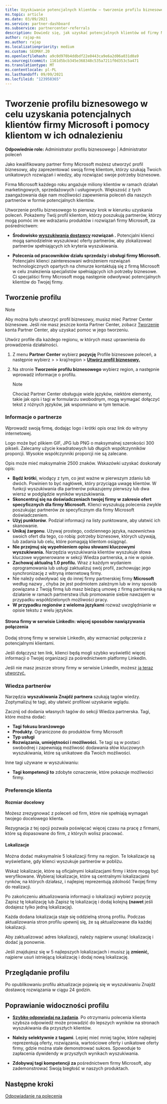 ```yaml
---
title: Uzyskiwanie potencjalnych klientów — tworzenie profilu biznesowego
ms.topic: article
ms.date: 03/09/2021
ms.service: partner-dashboard
ms.subservice: partnercenter-referrals
description: Dowiedz się, jak uzyskać potencjalnych klientów od firmy Microsoft. Jednym z kluczy jest utworzenie profilu biznesowego w u Partner Center który pozwala klientom łatwiej cię znaleźć.
author: rajap-ms
ms.author: rajap
ms.localizationpriority: medium
ms.custom: SEOMAY.20
ms.openlocfilehash: a9c0d970b4ddbdf22e0443ca9e6a2d06a031d0a9
ms.sourcegitcommit: 1161d5bcb345e368348c535a7211f0d353c5a471
ms.translationtype: MT
ms.contentlocale: pl-PL
ms.lasthandoff: 09/09/2021
ms.locfileid: "123958365"
---
```

# <a name="create-a-business-profile-to-get-microsoft-sales-leads-and-help-customers-find-you"></a>Tworzenie profilu biznesowego w celu uzyskania potencjalnych klientów firmy Microsoft i pomocy klientom w ich odnalezieniu

**Odpowiednie role:** Administrator profilu biznesowego | Administrator poleceń

Jako kwalifikowany partner firmy Microsoft możesz utworzyć profil biznesowy, aby zaprezentować swoją firmę klientom, którzy szukają Twoich unikatowych rozwiązań i wiedzy, aby rozwiązać swoje potrzeby biznesowe.

Firma Microsoft każdego roku angażuje miliony klientów w ramach działań marketingowych, sprzedażowych i usługowych. Większość z tych zaangażowania daje nam możliwości zapewnienia poleceń dla naszych partnerów w formie potencjalnych klientów. 

Utworzenie profilu biznesowego to pierwszy krok w kierunku uzyskania poleceń. Pokażemy Twój profil klientom, którzy poszukują partnerów, którzy mogą pomóc im we wdrażaniu produktów i rozwiązań firmy Microsoft, za pośrednictwem:

- **Środowisko [wyszukiwania dostawcy](https://www.microsoft.com/solution-providers/home) rozwiązań .** Potencjalni klienci mogą samodzielnie wyszukiwać oferty partnerów, aby zlokalizować partnerów spełniających ich kryteria wyszukiwania.

- **Polecenia od pracowników działu sprzedaży i obsługi firmy Microsoft.** Potencjalni klienci zainteresowani wdrożeniem rozwiązań technologicznych opartych na chmurze kontaktują się z firmą Microsoft w celu znalezienia specjalistów spełniających ich potrzeby biznesowe. Ci specjaliści firmy Microsoft mogą następnie odwoływać potencjalnych klientów do Twojej firmy.

## <a name="create-a-profile"></a>Tworzenie profilu

> [!NOTE]  
> Aby można było utworzyć profil biznesowy, musisz mieć Partner Center biznesowe. Jeśli nie masz jeszcze konta Partner Center, zobacz [Tworzenie](mpn-create-a-partner-center-account.md) konta Partner Center, aby uzyskać pomoc w jego tworzeniu.

Utwórz profile dla każdego regionu, w których masz uprawnienia do prowadzenia działalności.

1. Z menu **Partner Center** wybierz **pozycję** Profile biznesowe poleceń, a następnie wybierz &gt;  &gt; kraj/region > **[Utwórz profil biznesowy.](https://partner.microsoft.com/referrals/businessprofiles/)**

2. Na stronie **Tworzenie profilu biznesowego** wybierz region, a następnie wprowadź informacje o profilu.
   > [!NOTE]  
   >  Chociaż Partner Center obsługuje wiele języków, niektóre elementy, takie jak opis i tagi w formularzu swobodnym, mogą wymagać dołączyć tekst z różnych języków, jak wspomniano w tym temacie.

### <a name="partner-information"></a>Informacje o partnerze

Wprowadź swoją firmę, dodając logo i krótki opis oraz link do witryny internetowej. 

Logo może być plikiem GIF, JPG lub PNG o maksymalnej szerokości 300 pikseli. Zalecamy użycie kwadratowych lub długich współczynników proporcji. Wysokie współczynniki proporcji nie są zalecane.

Opis może mieć maksymalnie 2500 znaków. Wskazówki uzyskać doskonały opis: 

-  **Bądź krótki**, wiodący z tym, co jest ważne w pierwszym zdaniu lub dwóch. Powinien to być nagłówek, który przyciąga uwagę klientów. W funkcji wyszukiwania dla partnerów pokazujemy pierwszy lub dwa wiersz w podglądzie wyników wyszukiwania.
-  **Skoncentruj się na doświadczeniach twojej firmy w zakresie ofert specyficznych dla firmy Microsoft.** Klienci wyszukują polecenia zwykle poszukując partnerów ze specyficznym dla firmy Microsoft doświadczeniem.
-  **Użyj punktorów**. Podział informacji na listy punktowane, aby ułatwić ich skanowanie.
-  **Unikaj żargonu**. Używaj prostego, codziennego języka, nazewnictwa swoich ofert dla tego, co robią: potrzeby biznesowe, których używają, lub zadania lub celu, które pomagają klientom osiągnąć.
-  **Nie przejmuj się wypełnieniem opisu słowami kluczowymi wyszukiwania.** Narzędzia wyszukiwania klientów wyszukuje słowa kluczowe wygenerowane w sekcji Wiedza partnerska, a nie w opisie.
-  **Zachowaj aktualną 1.0 profilu.** Wraz z każdym wydaniem oprogramowania lub usługi zaktualizuj swój profil, zachowując jego synchronizację z witryną internetową firmy.
-  Nie należy odwoływać się do innej firmy partnerskiej firmy **Microsoft** według nazwy , chyba że jest podmiotem zależnym lub w inny sposób powiązana z Twoją firmą lub masz bieżącą umowę z firmą partnerską na działanie w ramach partnerstwa i/lub promowanie siebie nawzajem w przypadku współdzielonych możliwości pracy.
-  **W przypadku regionów z wieloma językami** rozważ uwzględnianie w opisie tekstu z wielu języków.

#### <a name="linkedin-company-page-more-ways-to-connect"></a>Strona firmy w serwisie LinkedIn: więcej sposobów nawiązywania połączenia

Dodaj stronę firmy w serwisie LinkedIn, aby wzmacniać połączenia z potencjalnymi klientami. 

Jeśli dołączysz ten link, klienci będą mogli szybko wyświetlić więcej informacji o Twojej organizacji za pośrednictwem platformy LinkedIn.

Jeśli nie masz jeszcze strony firmy w serwisie LinkedIn, możesz [ją teraz utworzyć.](https://www.linkedin.com/company/setup/new/)

### <a name="partner-expertise"></a>Wiedza partnerów

Narzędzia **wyszukiwania Znajdź partnera** szukają tagów wiedzy. Zoptymalizuj te tagi, aby ułatwić profilowi uzyskanie wglądu.

Zacznij od dodania własnych tagów do sekcji Wiedza partnerska. Tagi, które można dodać: 

-  **Tagi fokusu branżowego**
-  **Produkty**. Ograniczone do produktów firmy Microsoft
-  **Typ usługi**
-  **Rozwiązania, umiejętności i możliwości.** Te tagi są w postaci swobodnej i zapewniają możliwość dodawania słów kluczowych wyszukiwania, które są unikatowe dla Twoich możliwości.

Inne tagi używane w wyszukiwaniu:

- **Tagi kompetencji to** zdobyte oznaczenie, które pokazuje możliwości firmy.

### <a name="customer-preferences"></a>Preferencje klienta

#### <a name="target-size"></a>Rozmiar docelowy

Możesz zrezygnować z poleceń od firm, które nie spełniają wymagań twojego docelowego klienta.

Rezygnacja z tej opcji pozwala poświęcać więcej czasu na pracę z firmami, które są dopasowane do firm, z których wolisz pracować.

#### <a name="locations"></a>Lokalizacje

Można dodać maksymalnie 5 lokalizacji firmy na region. Te lokalizacje są wyświetlane, gdy klienci wyszukuje partnerów w pobliżu.

Wskaż lokalizacje, które są oficjalnymi lokalizacjami firmy i które mogą być weryfikowane. Wybieraj lokalizacje, które są centralnymi lokalizacjami rynków, na których działasz, i najlepiej reprezentują zdolność Twojej firmy do realizacji.

Po zakończeniu aktualizowania informacji o  lokalizacji wybierz pozycję Zapisz tę lokalizację lub Zapisz tę lokalizację i dodaj kolejną **(nawet** jeśli dodajesz tylko jedną lokalizację).

Każda dodana lokalizacja staje się oddzielną stroną profilu. Podczas aktualizowania stron profilu upewnij się, że są aktualizowane dla każdej lokalizacji.

Aby zaktualizować adres lokalizacji, należy najpierw  usunąć lokalizację i dodać ją ponownie.

Jeśli znajdujesz się w 5 najlepszych lokalizacjach i musisz ją **zmienić,** najpierw usuń istniejącą lokalizację i dodaj nową lokalizację.

## <a name="review-your-profile"></a>Przeglądanie profilu

Po opublikowaniu profilu aktualizacje pojawią [](https://appsource.microsoft.com/marketplace/partner-dir) się w wyszukiwaniu Znajdź dostawcę rozwiązania w ciągu 24 godzin.

## <a name="improve-the-visibility-of-your-profile"></a>Poprawianie widoczności profilu

- **[Szybko odpowiadaj na żądania](manage-leads.md)**. Po otrzymaniu polecenia klienta szybsza odpowiedź może prowadzić do lepszych wyników na stronach wyszukiwania dla przyszłych klientów.

- **Należy selektywnie z tagami**.  Lepiej mieć mniej tagów, które najlepiej reprezentują oferty, rozwiązania, wartościowe oferty i unikatowe oferty firmy, gdzie można stale demonstrować sukces.  Spowoduje to zapłacenia dywidendy w przyszłych wynikach wyszukiwania.
- **Zdobywaj tagi kompetencji za** pośrednictwem firmy Microsoft, aby zademonstrować Swoją biegłość w naszych produktach.

## <a name="next-steps"></a>Następne kroki

[Odpowiadanie na polecenia](manage-leads.md)
